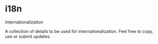 # i18n
Internationalization

A collection of details to be used for internationalization.
Feel free to copy, use or submit updates.
